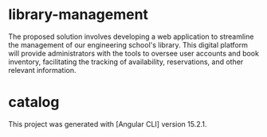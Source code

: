 # library-management
The proposed solution involves developing a web application to streamline the management of our engineering school's library. This digital platform will provide administrators with the tools to oversee user accounts and book inventory, facilitating the tracking of availability, reservations, and other relevant information.
# catalog 
This project was generated with [Angular CLI] version 15.2.1.



